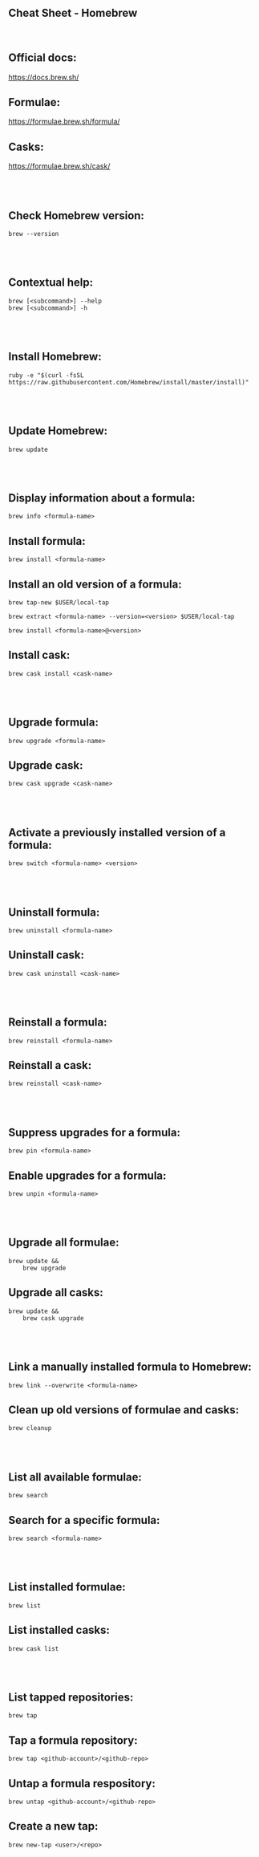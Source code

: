 ## Cheat Sheet - Homebrew

<br>

## Official docs:
https://docs.brew.sh/

## Formulae:
https://formulae.brew.sh/formula/

## Casks:
https://formulae.brew.sh/cask/

<br><br>

## Check Homebrew version:
```shell
brew --version
```

<br><br>

## Contextual help:
```shell
brew [<subcommand>] --help
brew [<subcommand>] -h
```

<br><br>

## Install Homebrew:
```shell
ruby -e "$(curl -fsSL https://raw.githubusercontent.com/Homebrew/install/master/install)"
```

<br><br>

## Update Homebrew:
```shell
brew update
```

<br><br>

## Display information about a formula:
```shell
brew info <formula-name>
```

## Install formula:
```shell
brew install <formula-name>
```

## Install an old version of a formula:
```shell
brew tap-new $USER/local-tap

brew extract <formula-name> --version=<version> $USER/local-tap

brew install <formula-name>@<version>
```

## Install cask:
```shell
brew cask install <cask-name>
```

<br><br>

## Upgrade formula:
```shell
brew upgrade <formula-name>
```

## Upgrade cask:
```shell
brew cask upgrade <cask-name>
```

<br><br>

## Activate a previously installed version of a formula:
```shell
brew switch <formula-name> <version>
```

<br><br>

## Uninstall formula:
```shell
brew uninstall <formula-name>
```

## Uninstall cask:
```shell
brew cask uninstall <cask-name>
```

<br><br>

## Reinstall a formula:
```shell
brew reinstall <formula-name>
```

## Reinstall a cask:
```shell
brew reinstall <cask-name>
```

<br><br>

## Suppress upgrades for a formula:
```shell
brew pin <formula-name>
```

## Enable upgrades for a formula:
```shell
brew unpin <formula-name>
```

<br><br>

## Upgrade all formulae:
```shell
brew update &&
    brew upgrade
```

## Upgrade all casks:
```shell
brew update &&
    brew cask upgrade
```

<br><br>

## Link a manually installed formula to Homebrew:
```shell
brew link --overwrite <formula-name>
```

## Clean up old versions of formulae and casks:
```shell
brew cleanup
```

<br><br>

## List all available formulae:
```shell
brew search
```

## Search for a specific formula:
```shell
brew search <formula-name>
```

<br><br>

## List installed formulae:
```shell
brew list
```

## List installed casks:
```shell
brew cask list
```

<br><br>

## List tapped repositories:
```shell
brew tap
```

## Tap a formula repository:
```shell
brew tap <github-account>/<github-repo>
```

## Untap a formula respository:
```shell
brew untap <github-account>/<github-repo>
```

## Create a new tap:
```shell
brew new-tap <user>/<repo>
```